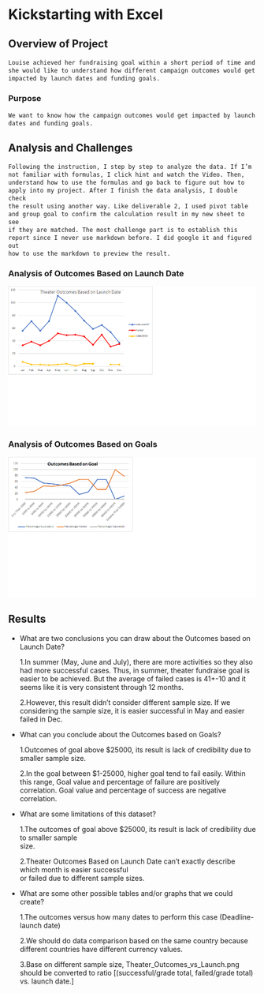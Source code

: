 # Kickstarting with Excel
  
## Overview of Project
    Louise achieved her fundraising goal within a short period of time and she would like to understand how different campaign outcomes would get 
    impacted by launch dates and funding goals.

### Purpose
    We want to know how the campaign outcomes would get impacted by launch dates and funding goals.

## Analysis and Challenges
    Following the instruction, I step by step to analyze the data. If I’m not familiar with formulas, I click hint and watch the Video. Then,
    understand how to use the formulas and go back to figure out how to apply into my project. After I finish the data analysis, I double check 
    the result using another way. Like deliverable 2, I used pivot table and group goal to confirm the calculation result in my new sheet to see 
    if they are matched. The most challenge part is to establish this report since I never use markdown before. I did google it and figured out 
    how to use the markdown to preview the result.

### Analysis of Outcomes Based on Launch Date  
![Theater_Outcomes_vs_Launch](https://github.com/WeiTing83/kickstarter-analysis/blob/main/resource/Theater_Outcomes_vs_Launch.png)
### Analysis of Outcomes Based on Goals
![Outcomes_vs_Goals](https://github.com/WeiTing83/kickstarter-analysis/blob/main/resource/Outcomes_vs_Goals.png)
## Results

- What are two conclusions you can draw about the Outcomes based on Launch Date?
   
    1.In summer (May, June and July), there are more activities so they also had more successful cases. Thus, in summer, theater fundraise goal 
      is easier to be achieved. But the average of failed cases is 41+-10 and it seems like it is very consistent through 12 months.

    2.However, this result didn’t consider different sample size. If we considering the sample size, it is easier successful in May and easier failed in Dec. 

- What can you conclude about the Outcomes based on Goals?
  
    1.Outcomes of goal above $25000, its result is lack of credibility due to smaller sample size.

    2.In the goal between $1-25000, higher goal tend to fail easily.  Within this range, Goal value and percentage of failure are positively correlation. 
      Goal value and percentage of success are negative correlation.

- What are some limitations of this dataset?
  
  	1.The outcomes of goal above $25000, its result is lack of credibility due to smaller sample    
      size.

    2.Theater Outcomes Based on Launch Date can’t exactly describe which month is easier successful  
      or failed due to different sample sizes.

- What are some other possible tables and/or graphs that we could create?
  
    1.The outcomes versus how many dates to perform this case (Deadline-launch date)

    2.We should do data comparison based on the same country because different countries have different currency values.
    
    3.Base on different sample size, Theater_Outcomes_vs_Launch.png should be converted to ratio [(successful/grade total, failed/grade total) vs. launch date.]
